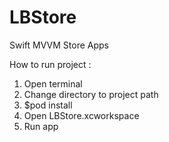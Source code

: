 # LBStore
Swift MVVM Store Apps

How to run project : 
1. Open terminal
2. Change directory to project path
3. $pod install
4. Open LBStore.xcworkspace
5. Run app
